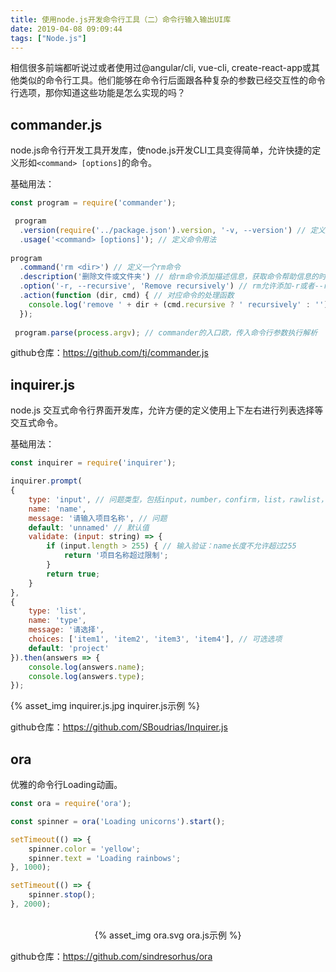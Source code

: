 ```yaml
---
title: 使用node.js开发命令行工具（二）命令行输入输出UI库
date: 2019-04-08 09:09:44
tags: ["Node.js"]
---
```

相信很多前端都听说过或者使用过@angular/cli, vue-cli, create-react-app或其他类似的命令行工具。他们能够在命令行后面跟各种复杂的参数已经交互性的命令行选项，那你知道这些功能是怎么实现的吗？
<!--more-->
## commander.js

node.js命令行开发工具开发库，使node.js开发CLI工具变得简单，允许快捷的定义形如`<command> [options]`的命令。

基础用法：
```js
const program = require('commander');

 program
  .version(require('../package.json').version, '-v, --version') // 定义版本信息
  .usage('<command> [options]'); // 定义命令用法
 
program
  .command('rm <dir>') // 定义一个rm命令
  .description('删除文件或文件夹') // 给rm命令添加描述信息，获取命令帮助信息的时候会显示
  .option('-r, --recursive', 'Remove recursively') // rm允许添加-r或者--recursive命令进行递归
  .action(function (dir, cmd) { // 对应命令的处理函数
    console.log('remove ' + dir + (cmd.recursive ? ' recursively' : ''))
  });
 
 program.parse(process.argv); // commander的入口欧，传入命令行参数执行解析
```
github仓库：https://github.com/tj/commander.js


## inquirer.js

node.js 交互式命令行界面开发库，允许方便的定义使用上下左右进行列表选择等交互式命令。


基础用法：
```js
const inquirer = require('inquirer');

inquirer.prompt(
{
    type: 'input', // 问题类型，包括input，number，confirm，list，rawlist，password
    name: 'name', 
    message: '请输入项目名称', // 问题
    default: 'unnamed' // 默认值
    validate: (input: string) => {
        if (input.length > 255) { // 输入验证：name长度不允许超过255
            return '项目名称超过限制';
        }
        return true;
    }        
},
{
    type: 'list',
    name: 'type',
    message: '请选择',
    choices: ['item1', 'item2', 'item3', 'item4'], // 可选选项
    default: 'project'
}).then(answers => {
    console.log(answers.name);
    console.log(answers.type);
});
```
{% asset_img inquirer.js.jpg inquirer.js示例 %}

github仓库：https://github.com/SBoudrias/Inquirer.js


## ora

优雅的命令行Loading动画。

```js
const ora = require('ora');

const spinner = ora('Loading unicorns').start();

setTimeout(() => {
	spinner.color = 'yellow';
	spinner.text = 'Loading rainbows';
}, 1000);

setTimeout(() => {
	spinner.stop();
}, 2000);
```
<p align="center">
	<br>
	{% asset_img ora.svg ora.js示例 %}
	<br>
</p>

github仓库：https://github.com/sindresorhus/ora
